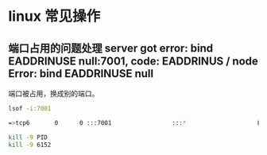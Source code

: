 # linux 常见操作

## 端口占用的问题处理 server got error: bind EADDRINUSE null:7001, code: EADDRINUS / node Error: bind EADDRINUSE null

端口被占用，换成别的端口。

```bash
lsof -i:7001

=>tcp6       0      0 :::7001                 :::*                    LISTEN      6152/node

kill -9 PID
kill -9 6152
```
